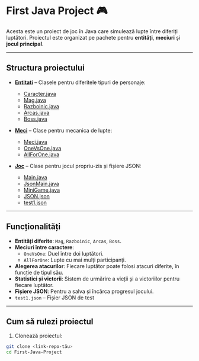 # First Java Project 🎮

Acesta este un proiect de joc în Java care simulează lupte între diferiți luptători. Proiectul este organizat pe pachete pentru **entități**, **meciuri** și **jocul principal**.  

---

## Structura proiectului

- **[Entitati](Entitati/)** – Clasele pentru diferitele tipuri de personaje:
  - [Caracter.java](Entitati/Caracter.java)
  - [Mag.java](Entitati/Mag.java)
  - [Razboinic.java](Entitati/Razboinic.java)
  - [Arcas.java](Entitati/Arcas.java)
  - [Boss.java](Entitati/Boss.java)

- **[Meci](Meci/)** – Clase pentru mecanica de lupte:
  - [Meci.java](Meci/Meci.java)
  - [OneVsOne.java](Meci/OneVsOne.java)
  - [AllForOne.java](Meci/AllForOne.java)

- **[Joc](Joc/)** – Clase pentru jocul propriu-zis și fișiere JSON:
  - [Main.java](Joc/Main.java)
  - [JsonMain.java](Joc/JsonMain.java)
  - [MiniGame.java](Joc/MiniGame.java)
  - [JSON.json](Joc/JSON.json)
  - [test1.json](Joc/test1.json)

---

## Funcționalități

- **Entități diferite**: `Mag`, `Razboinic`, `Arcas`, `Boss`.
- **Meciuri între caractere**:
  - `OneVsOne`: Duel între doi luptători.
  - `AllForOne`: Lupte cu mai mulți participanți.
- **Alegerea atacurilor**: Fiecare luptător poate folosi atacuri diferite, în funcție de tipul său.
- **Statistici și victorii**: Sistem de urmărire a vieții și a victoriilor pentru fiecare luptător.
- **Fișiere JSON**: Pentru a salva și încărca progresul jocului.
- `test1.json` – Fișier JSON de test

---

## Cum să rulezi proiectul

1. Clonează proiectul:

```bash
git clone <link-repo-tău>
cd First-Java-Project
